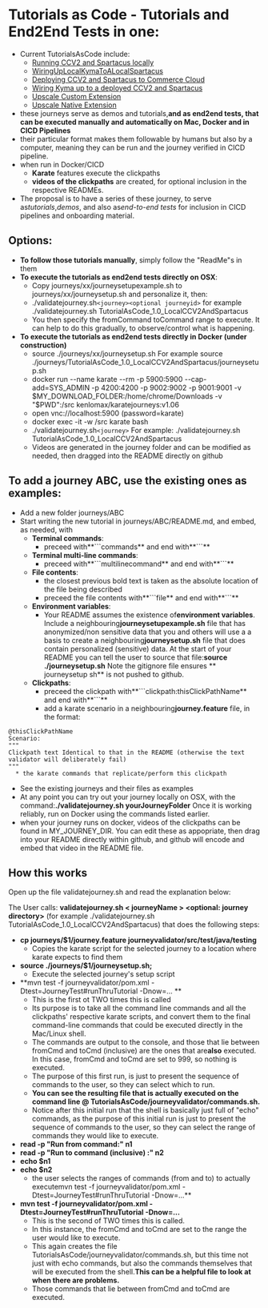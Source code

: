 # Tutorials as Code - Tutorials and End2End Tests in one:

- Current TutorialsAsCode include:
  - [Running CCV2 and Spartacus locally](journeys/TutorialAsCode_1.0_LocalCCV2AndSpartacus)
  - [WiringUpLocalKymaToALocalSpartacus](journeys/TutorialAsCode_1.1_WiringUpLocalKymaToALocalSpartacus)
  - [Deploying CCV2 and Spartacus to Commerce Cloud](journeys/TutorialAsCode_2.0_DeployCCV2AndSpartacusToCommerceCloud)
  - [Wiring Kyma up to a deployed CCV2 and Spartacus](journeys/TutorialAsCode_2.1_WiringUpKymaWithYourDeployedSpartacus)
  - [Upscale Custom Extension](journeys/TutorialAsCode_3.0_UpscaleCustomExtension)
  - [Upscale Native Extension](journeys/TutorialAsCode_3.1_UpscaleNativeExtension)
- these journeys serve as demos and tutorials,**and  as end2end tests, that can be executed manually and automatically on Mac, Docker and in CICD Pipelines**
- their particular format makes them followable by humans but also by a computer, meaning they can be run and the journey verified in CICD pipeline.
- when run in Docker/CICD
  - **Karate** features execute the clickpaths
  - **videos of the clickpaths** are created, for optional inclusion in the respective READMEs.
- The proposal is to have a series of these journey, to  serve as*tutorials*,*demos*, and also as*end-to-end tests* for inclusion in CICD pipelines and onboarding material.

## Options:

- **To follow those tutorials manually**, simply follow the "ReadMe"s in them
- **To execute the tutorials as end2end tests directly on OSX**:
  - Copy journeys/xx/journeysetupexample.sh to journeys/xx/journeysetup.sh and personalize it, then:
  - ./validatejourney.sh`<journey><optional journeyid>` for example ./validatejourney.sh TutorialAsCode_1.0_LocalCCV2AndSpartacus
  - You then specify the fromCommand toCommand range to execute. It can help to do this gradually, to observe/control what is happening.
- **To execute the tutorials as end2end tests directly in Docker (under construction)**
  - source ./journeys/xx/journeysetup.sh   For example  source ./journeys/TutorialAsCode_1.0_LocalCCV2AndSpartacus/journeysetup.sh
  - docker run --name karate --rm -p 5900:5900 --cap-add=SYS_ADMIN -p 4200:4200 -p 9002:9002 -p 9001:9001 -v $MY_DOWNLOAD_FOLDER:/home/chrome/Downloads -v "$PWD":/src kenlomax/karatejourneys:v1.06
  - open vnc://localhost:5900 (password=karate)
  - docker exec -it -w /src karate bash
  - ./validatejourney.sh`<journey>` For example:  ./validatejourney.sh TutorialAsCode_1.0_LocalCCV2AndSpartacus
  - Videos are generated in the journey folder and can be modified as needed, then dragged into the README directly on github

## To add a journey ABC, use the existing ones as examples:

- Add a new folder journeys/ABC
- Start writing the new tutorial in journeys/ABC/README.md, and embed, as needed,  with
  - **Terminal commands**:
    - preceed with**\```commands** and end with**\```**
  - **Terminal multi-line commands**:
    - preceed with**\```multilinecommand** and end with**\```**
  - **File contents**:
    - the closest previous bold text is taken as the absolute location of the file being described
    - preceed the file contents with**\```file** and end with**\```**
  - **Environment variables**:
    - Your README assumes the existence of**environment variables**. Include a neighbouring**journeysetupexample.sh** file that has anonymized/non sensitive data that you and others will use a a basis to create a neighbouring**journeysetup.sh** file that does contain personalized (sensitive) data. At the start of your README you can tell the user to source that file:**source ./journeysetup.sh**  Note the gitignore file ensures ** journeysetup sh** is not pushed to github.
  - **Clickpaths**:
    - preceed the clickpath with**\```clickpath:thisClickPathName** and end with**\```**
    - add a karate scenario in a neighbouring**journey.feature** file, in the format:

```
@thisClickPathName
Scenario:
"""
Clickpath text Identical to that in the README (otherwise the text validator will deliberately fail)
"""
  * the karate commands that replicate/perform this clickpath
```

- See the existing journeys and their files as examples
- At any point you can try out your journey locally on OSX, with the command:**./validatejourney.sh yourJourneyFolder**  Once it is working reliably, run on Docker using the commands listed earlier.
- when your journey runs on docker, videos of the clickpaths can be found in MY_JOURNEY_DIR. You can edit these as appopriate, then drag into your README directly within github, and github will encode and embed that video in the README file.

## How this works

Open up the file validatejourney.sh and read the explanation below:

The User calls: **validatejourney.sh < journeyName > <optional: journey directory>** (for example ./validatejourney.sh TutorialAsCode_1.0_LocalCCV2AndSpartacus) that does the following steps:

* **cp journeys/$1/journey.feature journeyvalidator/src/test/java/testing**
  * Copies the karate script for the selected journey to a location where karate expects to find them
* **source ./journeys/$1/journeysetup.sh;**
  * Execute the selected journey's setup script
* **mvn test -f journeyvalidator/pom.xml -Dtest=JourneyTest#runThruTutorial -Dnow=... **
  * This is the first ot TWO times this is called
  * Its purpose is to take all the command line commands and all the clickpaths' respective karate scripts, and convert them to the final command-line commands that could be executed directly in the Mac/Linux shell.
  * The commands are output to the console, and those that lie between fromCmd and toCmd (inclusive) are the ones that are**also** executed. In this case, fromCmd and toCmd are set to 999, so nothing is executed.
  * The purpose of this first run, is just to present the sequence of commands to the user, so they can select which to run.
  * **You can see the resulting file that is actually executed on the command line @ TutorialsAsCode/journeyvalidator/commands.sh.**
  * Notice after this initial run that the shell is basically just full of "echo" commands, as the purpose of this initial run is just to present the sequence of commands to the user, so they can select the range of commands they would like to execute.
* **read -p "Run from command:" n1**
* **read -p "Run to command (inclusive) :" n2**
* **echo $n1**
* **echo $n2**
  * the user selects the ranges of commands (from and to) to actually executemvn test -f journeyvalidator/pom.xml -Dtest=JourneyTest#runThruTutorial -Dnow=...**
* **mvn test -f journeyvalidator/pom.xml -Dtest=JourneyTest#runThruTutorial -Dnow=...**
  * This is the second of TWO times this is called.
  * In this instance, the fromCmd and toCmd are set to the range the user would like to execute.
  * This again creates the file  TutorialsAsCode/journeyvalidator/commands.sh, but this time not just with echo commands, but also the commands themselves that will be executed from the shell.**This can be a helpful file to look at when there are problems.**
  * Those commands that lie between fromCmd and toCmd are executed.

